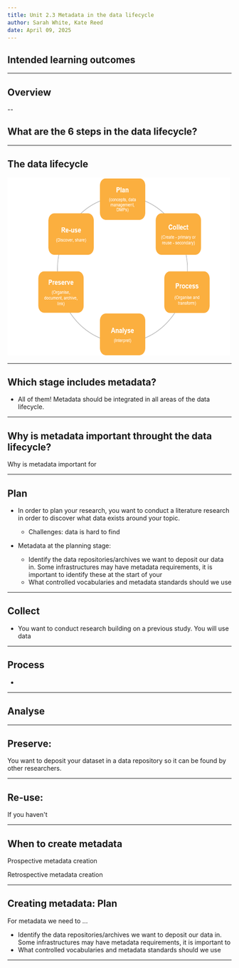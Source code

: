 ```yaml
---
title: Unit 2.3 Metadata in the data lifecycle
author: Sarah White, Kate Reed
date: April 09, 2025
---
```


## Intended learning outcomes

---

## Overview


--

## What are the 6 steps in the data lifecycle?

---

## The data lifecycle

<img src="img/data-lifecycle.png" alt="Alt Text" width="500" height="400">

---

## Which stage includes metadata?

- All of them! Metadata should be integrated in all areas of the data lifecycle.

---

## Why is metadata important throught the data lifecycle?

Why is metadata important for 

---

## Plan
- In order to plan your research, you want to conduct a literature research in order to discover what data exists around your topic.
  - Challenges: data is hard to find
 
- Metadata at the planning stage:
  - Identify the data repositories/archives we want to deposit our data in. Some infrastructures may have metadata requirements, it is important to identify these at the start of your
  - What controlled vocabularies and metadata standards should we use
  

---

## Collect
- You want to conduct research building on a previous study. You will use data

---

## Process
- 

---

## Analyse

---

## Preserve:
You want to deposit your dataset in a data repository so it can be found by other researchers. 

---

## Re-use:
If you haven't 
 
---

## When to create metadata

Prospective metadata creation

Retrospective metadata creation

---

## Creating metadata: Plan

For metadata we need to  ...
- Identify the data repositories/archives we want to deposit our data in. Some infrastructures may have metadata requirements, it is important to 
- What controlled vocabularies and metadata standards should we use
  
---



